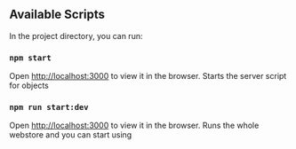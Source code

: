 ## Available Scripts

In the project directory, you can run:

### `npm start`

Open [http://localhost:3000](http://localhost:3000) to view it in the browser.
Starts the server script for objects

### `npm run start:dev`

Open [http://localhost:3000](http://localhost:3000) to view it in the browser.
Runs the whole webstore and you can start using
 

